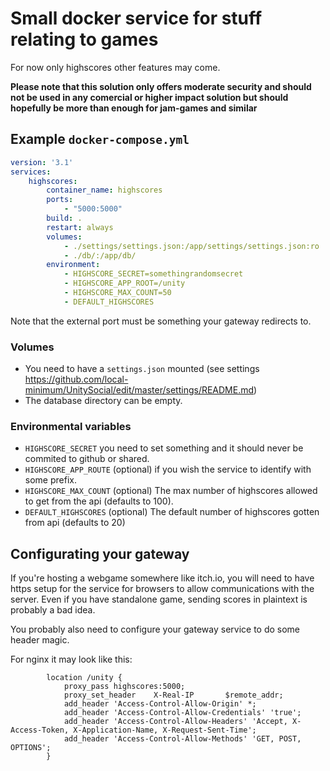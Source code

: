 # Small docker service for stuff relating to games

For now only highscores other features may come.

**Please note that this solution only offers moderate security and should not be used in any comercial or higher impact solution but should hopefully be more than enough for jam-games and similar**

## Example `docker-compose.yml`

```yml
version: '3.1'
services:
    highscores:
        container_name: highscores
        ports:
            - "5000:5000"
        build: .
        restart: always
        volumes:
            - ./settings/settings.json:/app/settings/settings.json:ro
            - ./db/:/app/db/
        environment:
            - HIGHSCORE_SECRET=somethingrandomsecret
            - HIGHSCORE_APP_ROOT=/unity
            - HIGHSCORE_MAX_COUNT=50
            - DEFAULT_HIGHSCORES
```            
Note that the external port must be something your gateway redirects to.

### Volumes
* You need to have a `settings.json` mounted (see settings https://github.com/local-minimum/UnitySocial/edit/master/settings/README.md)
* The database directory can be empty.

### Environmental variables
* `HIGHSCORE_SECRET` you need to set something and it should never be commited to github or shared.
* `HIGHSCORE_APP_ROUTE` (optional) if you wish the service to identify with some prefix.
* `HIGHSCORE_MAX_COUNT` (optional) The max number of highscores allowed to get from the api (defaults to 100).
* `DEFAULT_HIGHSCORES` (optional)  The default number of highscores gotten from api (defaults to 20)

## Configurating your gateway
If you're hosting a webgame somewhere like itch.io, you will need to have https setup for the service for browsers to allow communications with the server.
Even if you have standalone game, sending scores in plaintext is probably a bad idea.

You probably also need to configure your gateway service to do some header magic.

For nginx it may look like this:
```
        location /unity {
            proxy_pass highscores:5000;
            proxy_set_header    X-Real-IP       $remote_addr;
            add_header 'Access-Control-Allow-Origin' *;
            add_header 'Access-Control-Allow-Credentials' 'true';
            add_header 'Access-Control-Allow-Headers' 'Accept, X-Access-Token, X-Application-Name, X-Request-Sent-Time';
            add_header 'Access-Control-Allow-Methods' 'GET, POST, OPTIONS';
        }
```
